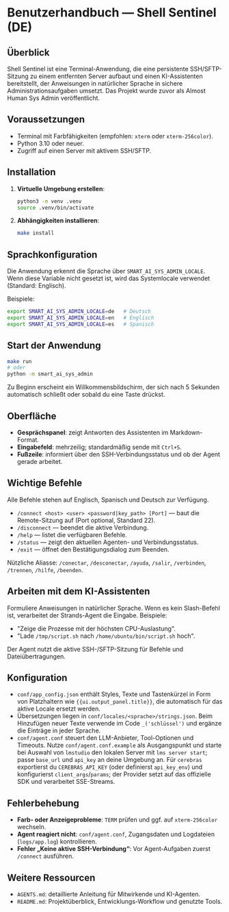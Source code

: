 # Benutzerhandbuch — Shell Sentinel (DE)

## Überblick
Shell Sentinel ist eine Terminal-Anwendung, die eine persistente SSH/SFTP-Sitzung zu einem entfernten Server aufbaut und einen KI-Assistenten bereitstellt, der Anweisungen in natürlicher Sprache in sichere Administrationsaufgaben umsetzt. Das Projekt wurde zuvor als Almost Human Sys Admin veröffentlicht.

## Voraussetzungen
- Terminal mit Farbfähigkeiten (empfohlen: `xterm` oder `xterm-256color`).
- Python 3.10 oder neuer.
- Zugriff auf einen Server mit aktivem SSH/SFTP.

## Installation
1. **Virtuelle Umgebung erstellen**:
   ```bash
   python3 -m venv .venv
   source .venv/bin/activate
   ```
2. **Abhängigkeiten installieren**:
   ```bash
   make install
   ```

## Sprachkonfiguration
Die Anwendung erkennt die Sprache über `SMART_AI_SYS_ADMIN_LOCALE`. Wenn diese Variable nicht gesetzt ist, wird das Systemlocale verwendet (Standard: Englisch).

Beispiele:
```bash
export SMART_AI_SYS_ADMIN_LOCALE=de   # Deutsch
export SMART_AI_SYS_ADMIN_LOCALE=en   # Englisch
export SMART_AI_SYS_ADMIN_LOCALE=es   # Spanisch
```

## Start der Anwendung
```bash
make run
# oder
python -m smart_ai_sys_admin
```

Zu Beginn erscheint ein Willkommensbildschirm, der sich nach 5 Sekunden automatisch schließt oder sobald du eine Taste drückst.

## Oberfläche
- **Gesprächspanel**: zeigt Antworten des Assistenten im Markdown-Format.
- **Eingabefeld**: mehrzeilig; standardmäßig sende mit `Ctrl+S`.
- **Fußzeile**: informiert über den SSH-Verbindungsstatus und ob der Agent gerade arbeitet.

## Wichtige Befehle
Alle Befehle stehen auf Englisch, Spanisch und Deutsch zur Verfügung.

- `/connect <host> <user> <password|key_path> [Port]` — baut die Remote-Sitzung auf (Port optional, Standard 22).
- `/disconnect` — beendet die aktive Verbindung.
- `/help` — listet die verfügbaren Befehle.
- `/status` — zeigt den aktuellen Agenten- und Verbindungsstatus.
- `/exit` — öffnet den Bestätigungsdialog zum Beenden.

Nützliche Aliasse: `/conectar`, `/desconectar`, `/ayuda`, `/salir`, `/verbinden`, `/trennen`, `/hilfe`, `/beenden`.

## Arbeiten mit dem KI-Assistenten
Formuliere Anweisungen in natürlicher Sprache. Wenn es kein Slash-Befehl ist, verarbeitet der Strands-Agent die Eingabe. Beispiele:
- "Zeige die Prozesse mit der höchsten CPU-Auslastung".
- "Lade `/tmp/script.sh` nach `/home/ubuntu/bin/script.sh` hoch".

Der Agent nutzt die aktive SSH-/SFTP-Sitzung für Befehle und Dateiübertragungen.

## Konfiguration
- `conf/app_config.json` enthält Styles, Texte und Tastenkürzel in Form von Platzhaltern wie `{{ui.output_panel.title}}`, die automatisch für das aktive Locale ersetzt werden.
- Übersetzungen liegen in `conf/locales/<sprache>/strings.json`. Beim Hinzufügen neuer Texte verwende im Code `_('schlüssel')` und ergänze die Einträge in jeder Sprache.
- `conf/agent.conf` steuert den LLM-Anbieter, Tool-Optionen und Timeouts. Nutze `conf/agent.conf.example` als Ausgangspunkt und starte bei Auswahl von `lmstudio` den lokalen Server mit `lms server start`; passe `base_url` und `api_key` an deine Umgebung an. Für `cerebras` exportierst du `CEREBRAS_API_KEY` (oder definierst `api_key_env`) und konfigurierst `client_args`/`params`; der Provider setzt auf das offizielle SDK und verarbeitet SSE-Streams.

## Fehlerbehebung
- **Farb- oder Anzeigeprobleme**: `TERM` prüfen und ggf. auf `xterm-256color` wechseln.
- **Agent reagiert nicht**: `conf/agent.conf`, Zugangsdaten und Logdateien (`logs/app.log`) kontrollieren.
- **Fehler „Keine aktive SSH-Verbindung“**: Vor Agent-Aufgaben zuerst `/connect` ausführen.

## Weitere Ressourcen
- `AGENTS.md`: detaillierte Anleitung für Mitwirkende und KI-Agenten.
- `README.md`: Projektüberblick, Entwicklungs-Workflow und genutzte Tools.

